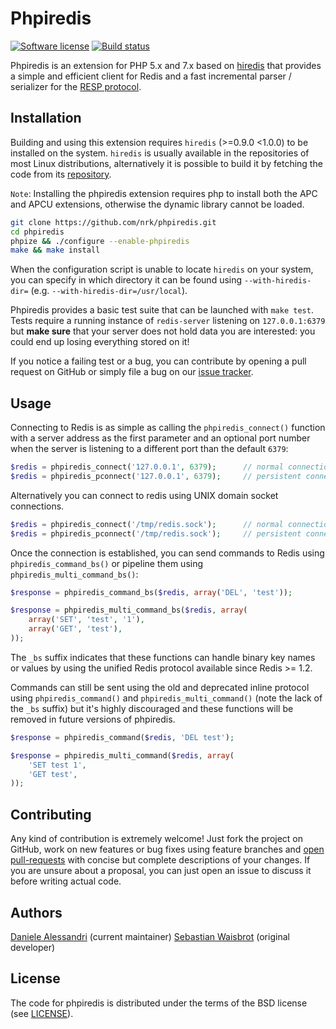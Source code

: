 # Phpiredis #

[![Software license][ico-license]](LICENSE)
[![Build status][ico-travis]][link-travis]

Phpiredis is an extension for PHP 5.x and 7.x based on [hiredis](https://github.com/redis/hiredis)
that provides a simple and efficient client for Redis and a fast incremental parser / serializer for
the [RESP protocol](http://redis.io/topics/protocol).

## Installation ##

Building and using this extension requires `hiredis` (>=0.9.0 <1.0.0) to be installed on the system.
`hiredis` is usually available in the repositories of most Linux distributions, alternatively it is
possible to build it by fetching the code from its [repository](https://github.com/redis/hiredis).

`Note`: Installing the phpiredis extension requires php to install both the APC and APCU extensions, 
otherwise the dynamic library cannot be loaded.

```sh
git clone https://github.com/nrk/phpiredis.git
cd phpiredis
phpize && ./configure --enable-phpiredis
make && make install
```

When the configuration script is unable to locate `hiredis` on your system, you can specify in which
directory it can be found using `--with-hiredis-dir=` (e.g. `--with-hiredis-dir=/usr/local`).

Phpiredis provides a basic test suite that can be launched with `make test`. Tests require a running
instance of `redis-server` listening on `127.0.0.1:6379` but __make sure__ that your server does not
hold data you are interested: you could end up losing everything stored on it!

If you notice a failing test or a bug, you can contribute by opening a pull request on GitHub or
simply file a bug on our [issue tracker](http://github.com/nrk/phpiredis/issues).

## Usage ##

Connecting to Redis is as simple as calling the `phpiredis_connect()` function with a server address
as the first parameter and an optional port number when the server is listening to a different port
than the default `6379`:

```php
$redis = phpiredis_connect('127.0.0.1', 6379);      // normal connection
$redis = phpiredis_pconnect('127.0.0.1', 6379);     // persistent connection
```

Alternatively you can connect to redis using UNIX domain socket connections.

```php
$redis = phpiredis_connect('/tmp/redis.sock');      // normal connection
$redis = phpiredis_pconnect('/tmp/redis.sock');     // persistent connection
```

Once the connection is established, you can send commands to Redis using `phpiredis_command_bs()` or
pipeline them using `phpiredis_multi_command_bs()`:

```php
$response = phpiredis_command_bs($redis, array('DEL', 'test'));

$response = phpiredis_multi_command_bs($redis, array(
    array('SET', 'test', '1'),
    array('GET', 'test'),
));
```

The `_bs` suffix indicates that these functions can handle binary key names or values by using the
unified Redis protocol available since Redis >= 1.2.

Commands can still be sent using the old and deprecated inline protocol using `phpiredis_command()`
and `phpiredis_multi_command()` (note the lack of the `_bs` suffix) but it's highly discouraged and
these functions will be removed in future versions of phpiredis.

```php
$response = phpiredis_command($redis, 'DEL test');

$response = phpiredis_multi_command($redis, array(
    'SET test 1',
    'GET test',
));
```

## Contributing ##

Any kind of contribution is extremely welcome! Just fork the project on GitHub, work on new features
or bug fixes using feature branches and [open pull-requests](http://github.com/nrk/phpiredis/issues)
with concise but complete descriptions of your changes. If you are unsure about a proposal, you can
just open an issue to discuss it before writing actual code.

## Authors ##

[Daniele Alessandri](https://github.com/nrk) (current maintainer)
[Sebastian Waisbrot](https://github.com/seppo0010) (original developer)

## License ##

The code for phpiredis is distributed under the terms of the BSD license (see [LICENSE](LICENSE)).

[ico-license]: https://img.shields.io/github/license/nrk/phpiredis.svg?style=flat-square
[ico-travis]: https://img.shields.io/travis/nrk/phpiredis.svg?style=flat-square

[link-travis]: https://travis-ci.org/nrk/phpiredis
